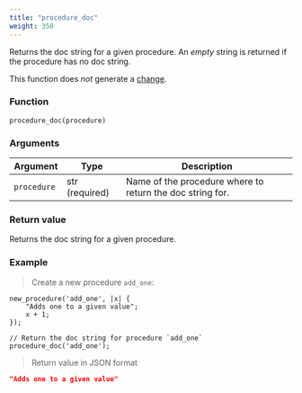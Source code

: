 ```yaml
---
title: "procedure_doc"
weight: 350
---
```


Returns the doc string for a given procedure. An *empty* string is returned if the procedure has no doc string.

This function does *not* generate a [change](../../overview/changes).

### Function

`procedure_doc(procedure)`

### Arguments

Argument | Type | Description
-------- | ---- | -----------
`procedure` | str (required) | Name of the procedure where to return the doc string for.

### Return value

Returns the doc string for a given procedure.

### Example

> Create a new procedure `add_one`:

```thingsdb,json_response
new_procedure('add_one', |x| {
    "Adds one to a given value";
    x + 1;
});

// Return the doc string for procedure `add_one`
procedure_doc('add_one');
```

> Return value in JSON format

```json
"Adds one to a given value"
```
